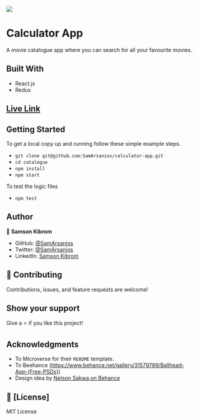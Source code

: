 ![](https://img.shields.io/badge/Microverse-blueviolet)

# Calculator App

A movie catalogue app where you can search for all your favourite movies.

<!-- ![](./docs/screenshot.png) -->

## Built With

- React.js
- Redux

## [Live Link](https://sams-catalgoue.herokuapp.com/)

## Getting Started

To get a local copy up and running follow these simple example steps.

- `git clone git@github.com:SamArsanios/calculator-app.git`
- `cd catalogue`
- `npm install`
- `npm start`

To test the logic files

- `npm test`

## Author

👤 **Samson Kibrom**

- GitHub: [@SamArsanios](https://github.com/SamArsanios)
- Twitter: [@SamArsanios](https://twitter.com/SamArsanios)
- LinkedIn: [Samson Kibrom](https://www.linkedin.com/in/samson-kibrom/)

## 🤝 Contributing

Contributions, issues, and feature requests are welcome!

## Show your support

Give a ⭐️ if you like this project!

## Acknowledgments

- To Microverse for their `README` template.
- To Beehance (https://www.behance.net/gallery/31579789/Ballhead-App-(Free-PSDs))
- Design idea by [Nelson Sakwa on Behance](https://www.behance.net/sakwadesignstudio)

## 📝 [License]

MIT License
